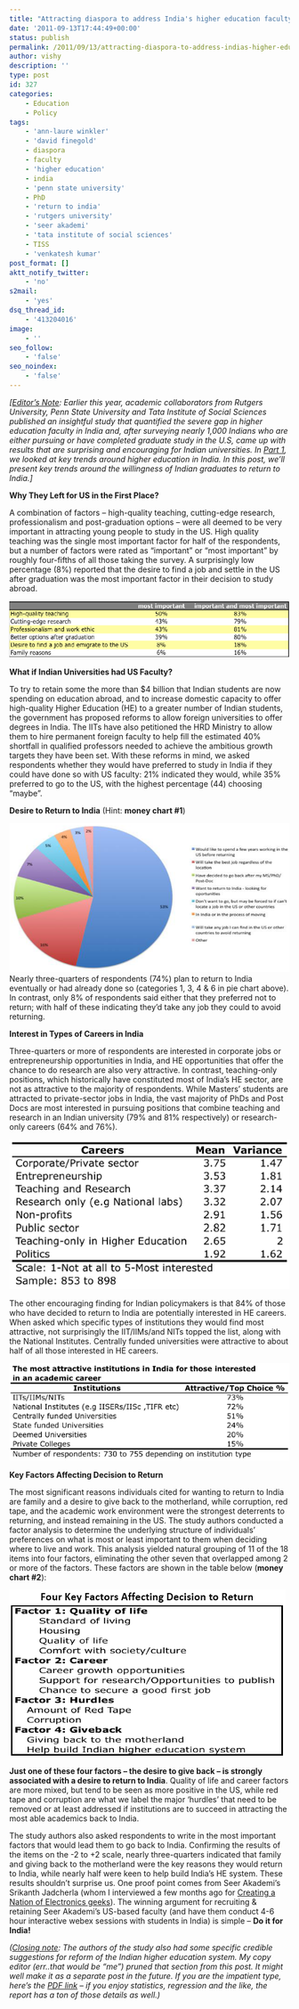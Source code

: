 ```yaml
---
title: "Attracting diaspora to address India's higher education faculty gap"
date: '2011-09-13T17:44:49+00:00'
status: publish
permalink: /2011/09/13/attracting-diaspora-to-address-indias-higher-education-faculty-gap
author: vishy
description: ''
type: post
id: 327
categories:
    - Education
    - Policy
tags:
    - 'ann-laure winkler'
    - 'david finegold'
    - diaspora
    - faculty
    - 'higher education'
    - india
    - 'penn state university'
    - PhD
    - 'return to india'
    - 'rutgers university'
    - 'seer akademi'
    - 'tata institute of social sciences'
    - TISS
    - 'venkatesh kumar'
post_format: []
aktt_notify_twitter:
    - 'no'
s2mail:
    - 'yes'
dsq_thread_id:
    - '413204016'
image:
    - ''
seo_follow:
    - 'false'
seo_noindex:
    - 'false'
---
```

*\[<span style="text-decoration: underline;">Editor’s Note</span>: Earlier this year, academic collaborators from Rutgers University, Penn State University and Tata Institute of Social Sciences published an insightful study that quantified the severe gap in higher education faculty in India and, after surveying nearly 1,000 Indians who are either pursuing or have completed graduate study in the U.S, came up with results that are surprising and encouraging for Indian universities. In [Part 1](http://www.techsangam.com/2011/09/12/will-they-return-insights-on-attracting-higher-education-diaspora-faculty/), we looked at key trends around higher education in India. In this post, we’ll present key trends around the willingness of Indian graduates to return to India.\]*

**Why They Left for US in the First Place?**

A combination of factors – high-quality teaching, cutting-edge research, professionalism and post-graduation options – were all deemed to be very important in attracting young people to study in the US. High quality teaching was the single most important factor for half of the respondents, but a number of factors were rated as “important”  or “most important”  by roughly four-fifths of all those taking the survey. A surprisingly low percentage (8%) reported that the desire to find a job and settle in the US after graduation was the most important factor in their decision to study abroad.

[![](../../../../uploads/2011/09/edu_reasons_to_pursue_US_higher_ed.png "edu_reasons_to_pursue_US_higher_ed")](../../../../uploads/2011/09/edu_reasons_to_pursue_US_higher_ed.png)

**What if Indian Universities had US Faculty?**

To try to retain some the more than $4 billion that Indian students are now spending on education abroad, and to increase domestic capacity to offer high-quality Higher Education (HE) to a greater number of Indian students, the government has proposed reforms to allow foreign universities to offer degrees in India. The IITs have also petitioned the HRD Ministry to allow them to hire permanent foreign faculty to help fill the estimated 40% shortfall in qualified professors needed to achieve the ambitious growth targets they have been set. With these reforms in mind, we asked respondents whether they would have preferred to study in India if they could have done so with US faculty: 21% indicated they would, while 35% preferred to go to the US, with the highest percentage (44) choosing “maybe”.

**Desire to Return to India** (Hint: **money chart #1**)

[![](../../../../uploads/2011/09/edu_desire_to_return.png "edu_desire_to_return")](../../../../uploads/2011/09/edu_desire_to_return.png)Nearly three-quarters of respondents (74%) plan to return to India eventually or had already done so (categories 1, 3, 4 &amp; 6 in pie chart above). In contrast, only 8% of respondents said either that they preferred not to return; with half of these indicating they’d take any job they could to avoid returning.

**Interest in Types of Careers in India**

Three-quarters or more of respondents are interested in corporate jobs or entrepreneurship opportunities in India, and HE opportunities that offer the chance to do research are also very attractive. In contrast, teaching-only positions, which historically have constituted most of India’s HE sector, are not as attractive to the majority of respondents. While Masters’ students are attracted to private-sector jobs in India, the vast majority of PhDs and Post Docs are most interested in pursuing positions that combine teaching and research in an Indian university (79% and 81% respectively) or research-only careers (64% and 76%).

[![](../../../../uploads/2011/09/edu_interest_in_career_types.png "edu_interest_in_career_types")](../../../../uploads/2011/09/edu_interest_in_career_types.png)

The other encouraging finding for Indian policymakers is that 84% of those who have decided to return to India are potentially interested in HE careers. When asked which specific types of institutions they would find most attractive, not surprisingly the IIT/IIMs/and NITs topped the list, along with the National Institutes. Centrally funded universities were attractive to about half of all those interested in HE careers.

[![](../../../../uploads/2011/09/edu_institute_type_preference.png "edu_institute_type_preference")](../../../../uploads/2011/09/edu_institute_type_preference.png)

**Key Factors Affecting Decision to Return**

The most significant reasons individuals cited for wanting to return to India are family and a desire to give back to the motherland, while corruption, red tape, and the academic work environment were the strongest deterrents to returning, and instead remaining in the US. The study authors conducted a factor analysis to determine the underlying structure of individuals’ preferences on what is most or least important to them when deciding where to live and work. This analysis yielded natural grouping of 11 of the 18 items into four factors, eliminating the other seven that overlapped among 2 or more of the factors. These factors are shown in the table below (**money chart #2**):

[![](../../../../uploads/2011/09/edu_4_key_factors_affecting_return.png "edu_4_key_factors_affecting_return")](../../../../uploads/2011/09/edu_4_key_factors_affecting_return.png)

**Just one of these four factors – the desire to give back – is strongly associated with a desire to return to India**. Quality of life and career factors are more mixed, but tend to be seen as more positive in the US, while red tape  and corruption  are what we label the major ‘hurdles’  that need to be removed or at least addressed if institutions are to succeed in attracting the most able academics back to India.

The study authors also asked respondents to write in the most important factors that would lead them to go back to India. Confirming the results of the items on the -2 to +2 scale, nearly three-quarters indicated that family and giving back to the motherland were the key reasons they would return to India, while nearly half were keen to help build India’s HE system. These results shouldn’t surprise us. One proof point comes from Seer Akademi’s Srikanth Jadcherla (whom I interviewed a few months ago for [Creating a Nation of Electronics geeks](http://www.techsangam.com/2011/08/02/creating-a-nation-of-electronics-geeks/)). The winning argument for recruiting &amp; retaining Seer Akademi’s US-based faculty (and have them conduct 4-6 hour interactive webex sessions with students in India) is simple – **Do it for India!**

*(<span style="text-decoration: underline;">Closing note</span>: The authors of the study also had some specific credible suggestions for reform of the Indian higher education system. My copy editor (err..that would be “me”) pruned that section from this post. It might well make it as a separate post in the future. If you are the impatient type, here’s the [PDF link](http://smlr.rutgers.edu/will-they-return) – if you enjoy statistics, regression and the like, the report has a ton of those details as well.)*